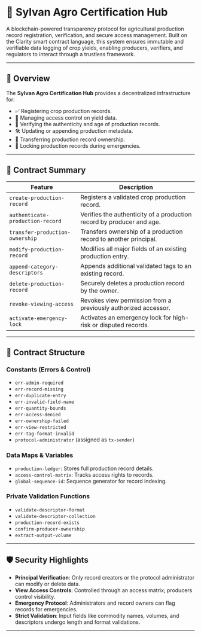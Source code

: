 # 🌾 Sylvan Agro Certification Hub

A blockchain-powered transparency protocol for agricultural production record registration, verification, and secure access management. Built on the Clarity smart contract language, this system ensures immutable and verifiable data logging of crop yields, enabling producers, verifiers, and regulators to interact through a trustless framework.

---

## 🚀 Overview

The **Sylvan Agro Certification Hub** provides a decentralized infrastructure for:

- ✅ Registering crop production records.
- 🔐 Managing access control on yield data.
- 🔎 Verifying the authenticity and age of production records.
- 🛠 Updating or appending production metadata.
- 🔁 Transferring production record ownership.
- 🚨 Locking production records during emergencies.

---

## 📜 Contract Summary

| Feature                          | Description                                                                 |
|----------------------------------|-----------------------------------------------------------------------------|
| `create-production-record`       | Registers a validated crop production record.                              |
| `authenticate-production-record`| Verifies the authenticity of a production record by producer and age.      |
| `transfer-production-ownership` | Transfers ownership of a production record to another principal.           |
| `modify-production-record`      | Modifies all major fields of an existing production entry.                 |
| `append-category-descriptors`   | Appends additional validated tags to an existing record.                   |
| `delete-production-record`      | Securely deletes a production record by the owner.                         |
| `revoke-viewing-access`         | Revokes view permission from a previously authorized accessor.             |
| `activate-emergency-lock`       | Activates an emergency lock for high-risk or disputed records.             |

---

## 🧩 Contract Structure

### Constants (Errors & Control)
- `err-admin-required`
- `err-record-missing`
- `err-duplicate-entry`
- `err-invalid-field-name`
- `err-quantity-bounds`
- `err-access-denied`
- `err-ownership-failed`
- `err-view-restricted`
- `err-tag-format-invalid`
- `protocol-administrator` (assigned as `tx-sender`)

### Data Maps & Variables
- `production-ledger`: Stores full production record details.
- `access-control-matrix`: Tracks access rights to records.
- `global-sequence-id`: Sequence generator for record indexing.

### Private Validation Functions
- `validate-descriptor-format`
- `validate-descriptor-collection`
- `production-record-exists`
- `confirm-producer-ownership`
- `extract-output-volume`

---

## 🛡️ Security Highlights

- **Principal Verification**: Only record creators or the protocol administrator can modify or delete data.
- **View Access Controls**: Controlled through an access matrix; producers control visibility.
- **Emergency Protocol**: Administrators and record owners can flag records for emergencies.
- **Strict Validation**: Input fields like commodity names, volumes, and descriptors undergo length and format validations.

---
